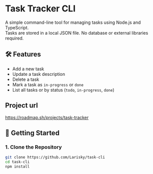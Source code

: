 # Task Tracker CLI

A simple command-line tool for managing tasks using Node.js and TypeScript.  
Tasks are stored in a local JSON file. No database or external libraries required.

## 🛠 Features

- Add a new task
- Update a task description
- Delete a task
- Mark a task as `in-progress` or `done`
- List all tasks or by status (`todo`, `in-progress`, `done`)

## Project url
https://roadmap.sh/projects/task-tracker

## 🚀 Getting Started

### 1. Clone the Repository

```bash
git clone https://github.com/Larisky/task-cli
cd task-cli
npm install
